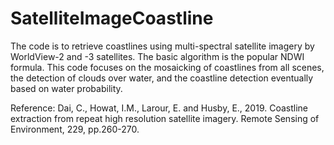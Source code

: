 # SatelliteImageCoastline
The code is to retrieve coastlines using multi-spectral satellite imagery by WorldView-2 and -3 satellites. The basic algorithm is the popular NDWI formula. This code focuses on the mosaicking of coastlines from all scenes, the detection of clouds over water, and the coastline detection eventually based on water probability. 

Reference:
Dai, C., Howat, I.M., Larour, E. and Husby, E., 2019. Coastline extraction from repeat high resolution satellite imagery. Remote Sensing of Environment, 229, pp.260-270. 
